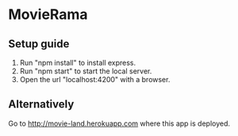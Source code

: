 # MovieRama
## Setup guide
1. Run "npm install" to install express.
2. Run "npm start" to start the local server.
3. Open the url "localhost:4200" with a browser.
## Alternatively
Go to http://movie-land.herokuapp.com where this app is deployed.
